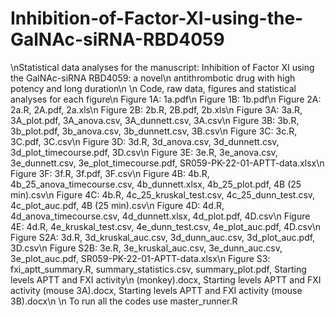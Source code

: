 # Inhibition-of-Factor-XI-using-the-GalNAc-siRNA-RBD4059
\nStatistical data analyses for the manuscript: Inhibition of Factor XI using the GalNAc-siRNA RBD4059: a novel\n antithrombotic drug with high potency and long duration\n
\n
Code, raw data, figures and statistical analyses for each figure\n
Figure 1A: 1a.pdf\n
Figure 1B: 1b.pdf\n
Figure 2A: 2a.R, 2A.pdf, 2a.xls\n
Figure 2B: 2b.R, 2B.pdf, 2b.xls\n
Figure 3A: 3a.R, 3A_plot.pdf, 3A_anova.csv, 3A_dunnett.csv, 3A.csv\n
Figure 3B: 3b.R, 3b_plot.pdf, 3b_anova.csv, 3b_dunnett.csv, 3B.csv\n
Figure 3C: 3c.R, 3C.pdf, 3C.csv\n
Figure 3D: 3d.R, 3d_anova.csv, 3d_dunnett.csv, 3d_plot_timecourse.pdf, 3D.csv\n
Figure 3E: 3e.R, 3e_anova.csv, 3e_dunnett.csv, 3e_plot_timecourse.pdf, SR059-PK-22-01-APTT-data.xlsx\n
Figure 3F: 3f.R, 3f.pdf, 3F.csv\n
Figure 4B: 4b.R, 4b_25_anova_timecourse.csv, 4b_dunnett.xlsx, 4b_25_plot.pdf, 4B (25 min).csv\n
Figure 4C: 4b.R, 4c_25_kruskal_test.csv, 4c_25_dunn_test.csv, 4c_plot_auc.pdf, 4B (25 min).csv\n
Figure 4D: 4d.R, 4d_anova_timecourse.csv, 4d_dunnett.xlsx, 4d_plot.pdf, 4D.csv\n
Figure 4E: 4d.R, 4e_kruskal_test.csv, 4e_dunn_test.csv, 4e_plot_auc.pdf, 4D.csv\n
Figure S2A: 3d.R, 3d_kruskal_auc.csv, 3d_dunn_auc.csv, 3d_plot_auc.pdf, 3D.csv\n
Figure S2B: 3e.R, 3e_kruskal_auc.csv, 3e_dunn_auc.csv, 3e_plot_auc.pdf, SR059-PK-22-01-APTT-data.xlsx\n
Figure S3: fxi_aptt_summary.R, summary_statistics.csv, summary_plot.pdf, Starting levels APTT and FXI activity\n (monkey).docx, Starting levels APTT and FXI activity (mouse 3A).docx, Starting levels APTT and FXI activity (mouse 3B).docx\n
\n
To run all the codes use master_runner.R
